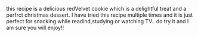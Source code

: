 this recipe is a delicious redVelvet cookie which is a delightful treat and a perfrct christmas dessert.
I have tried this recipe multiple times and it is just perfect for snacking while readind,studying or watching TV..
do try it and I am sure you will enjoy!!
